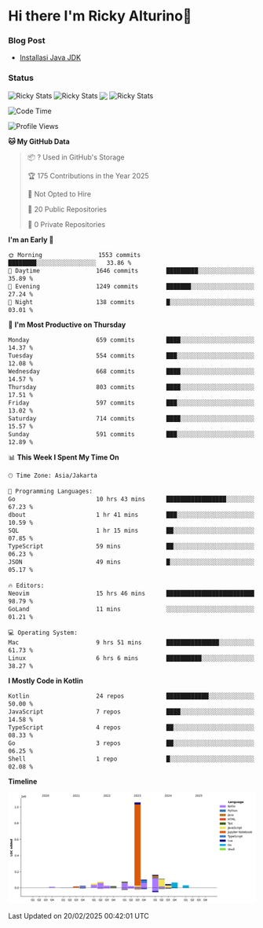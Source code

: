 # Hi there I'm Ricky Alturino👋

### Blog Post

<!-- BLOG-POST-LIST:START -->

- [Installasi Java JDK](https://onirutla.medium.com/installasi-java-jdk-ec701beeb5cb?source=rss-d9d81c918cc9------2)
<!-- BLOG-POST-LIST:END -->

### Status

<img align="center" alt="Ricky Stats" src="https://github-readme-stats.vercel.app/api?username=Alturino&theme=dark&show_icons=true&hide_border=false" />
<img align="center" alt="Ricky Stats" src="https://github-readme-stats.vercel.app/api/top-langs/?username=Alturino&theme=dark&show_icons=true&layout=compact"/>
<img align="center" width="640px" src="https://github-readme-stats.vercel.app/api/wakatime?username=Alturino&layout=compact&hide_border=true&theme=dark">
<img align="center" alt="Ricky Stats" src="https://leetcard.jacoblin.cool/onirutla?border=0&radius=20&ext=activity"/>

<!--START_SECTION:waka-->
![Code Time](http://img.shields.io/badge/Code%20Time-991%20hrs%2050%20mins-blue)

![Profile Views](http://img.shields.io/badge/Profile%20Views-0-blue)

**🐱 My GitHub Data** 

> 📦 ? Used in GitHub's Storage 
 > 
> 🏆 175 Contributions in the Year 2025
 > 
> 🚫 Not Opted to Hire
 > 
> 📜 20 Public Repositories 
 > 
> 🔑 0 Private Repositories 
 > 
**I'm an Early 🐤** 

```text
🌞 Morning                1553 commits        ████████░░░░░░░░░░░░░░░░░   33.86 % 
🌆 Daytime                1646 commits        █████████░░░░░░░░░░░░░░░░   35.89 % 
🌃 Evening                1249 commits        ███████░░░░░░░░░░░░░░░░░░   27.24 % 
🌙 Night                  138 commits         █░░░░░░░░░░░░░░░░░░░░░░░░   03.01 % 
```
📅 **I'm Most Productive on Thursday** 

```text
Monday                   659 commits         ████░░░░░░░░░░░░░░░░░░░░░   14.37 % 
Tuesday                  554 commits         ███░░░░░░░░░░░░░░░░░░░░░░   12.08 % 
Wednesday                668 commits         ████░░░░░░░░░░░░░░░░░░░░░   14.57 % 
Thursday                 803 commits         ████░░░░░░░░░░░░░░░░░░░░░   17.51 % 
Friday                   597 commits         ███░░░░░░░░░░░░░░░░░░░░░░   13.02 % 
Saturday                 714 commits         ████░░░░░░░░░░░░░░░░░░░░░   15.57 % 
Sunday                   591 commits         ███░░░░░░░░░░░░░░░░░░░░░░   12.89 % 
```


📊 **This Week I Spent My Time On** 

```text
🕑︎ Time Zone: Asia/Jakarta

💬 Programming Languages: 
Go                       10 hrs 43 mins      █████████████████░░░░░░░░   67.23 % 
dbout                    1 hr 41 mins        ███░░░░░░░░░░░░░░░░░░░░░░   10.59 % 
SQL                      1 hr 15 mins        ██░░░░░░░░░░░░░░░░░░░░░░░   07.85 % 
TypeScript               59 mins             ██░░░░░░░░░░░░░░░░░░░░░░░   06.23 % 
JSON                     49 mins             █░░░░░░░░░░░░░░░░░░░░░░░░   05.17 % 

🔥 Editors: 
Neovim                   15 hrs 46 mins      █████████████████████████   98.79 % 
GoLand                   11 mins             ░░░░░░░░░░░░░░░░░░░░░░░░░   01.21 % 

💻 Operating System: 
Mac                      9 hrs 51 mins       ███████████████░░░░░░░░░░   61.73 % 
Linux                    6 hrs 6 mins        ██████████░░░░░░░░░░░░░░░   38.27 % 
```

**I Mostly Code in Kotlin** 

```text
Kotlin                   24 repos            ████████████░░░░░░░░░░░░░   50.00 % 
JavaScript               7 repos             ████░░░░░░░░░░░░░░░░░░░░░   14.58 % 
TypeScript               4 repos             ██░░░░░░░░░░░░░░░░░░░░░░░   08.33 % 
Go                       3 repos             ██░░░░░░░░░░░░░░░░░░░░░░░   06.25 % 
Shell                    1 repo              █░░░░░░░░░░░░░░░░░░░░░░░░   02.08 % 
```



**Timeline**

![Lines of Code chart](https://raw.githubusercontent.com/Alturino/Alturino/main/assets/bar_graph.png)


 Last Updated on 20/02/2025 00:42:01 UTC
<!--END_SECTION:waka-->
